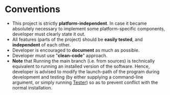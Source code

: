 # Conventions

- This project is strictly **platform-independent**.
  In case it became absolutely necessary to implement some platform-specific components,
  developer must clearly state it out.
- All features (parts of the project) should be **easily tested**, and **independent** of each other.
- Developer is encouraged to **document** as much as possible.
- Developer must use "**clean-code**" approach.
- **Note** that Running the main branch (i.e. from sources) is technically equivalent
  to running an installed version of the software.
  Hence, developer is advised to modify the launch-path of the program during development and testing (by either supplying a command-line argument, or simply running [Tester](src/test/java/core/Tester.java)) so as to prevent conflict with the normal installation.